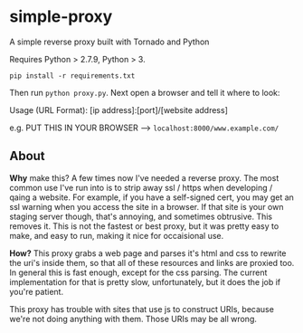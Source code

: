 # simple-proxy

A simple reverse proxy built with Tornado and Python

Requires Python > 2.7.9, Python > 3.

`pip install -r requirements.txt`

Then run `python proxy.py`. Next open a browser and tell it where to look:


Usage (URL Format): [ip address]:[port]/[website address]

e.g. PUT THIS IN YOUR BROWSER --> `localhost:8000/www.example.com/`

## About

**Why** make this? A few times now I've needed a reverse proxy. The most common use I've run into is to strip away ssl / https when developing / qaing a website. For example, if you have a self-signed cert, you may get an ssl warning when you access the site in a browser. If that site is your own staging server though, that's annoying, and sometimes obtrusive. This removes it. This is not the fastest or best proxy, but it was pretty easy to make, and easy to run, making it nice for occaisional use.

**How?** This proxy grabs a web page and parses it's html and css to rewrite the uri's inside them, so that all of these resources and links are proxied too. In general this is fast enough, except for the css parsing. The current implementation for that is pretty slow, unfortunately, but it does the job if you're patient.

This proxy has trouble with sites that use js to construct URIs, because we're not doing anything with them. Those URIs may be all wrong.
